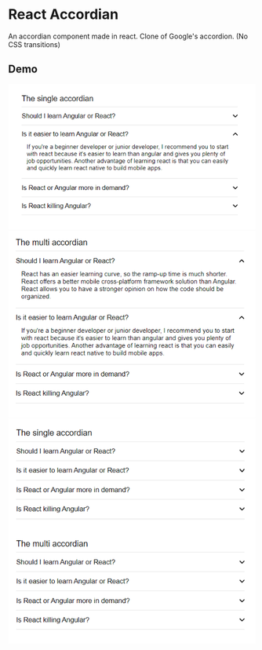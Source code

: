 # React Accordian

An accordian component made in react. Clone of Google's accordion. (No CSS transitions)

## Demo

<img src="/demo/image1.PNG">
<img src="/demo/image2.PNG">
<img src="/demo/image3.PNG">
<br />
